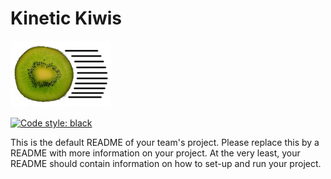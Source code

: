 # Kinetic Kiwis

![Kinetic Kiwis](logosmall.png)

[![Code style: black](https://img.shields.io/badge/code%20style-black-000000.svg)](https://github.com/psf/black)

This is the default README of your team's project. Please replace this by a README with more information on your project. At the very least, your README should contain information on how to set-up and run your project.
